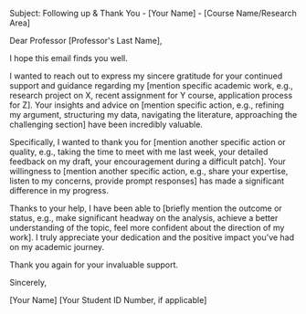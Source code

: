 Subject: Following up & Thank You - [Your Name] - [Course Name/Research Area]

Dear Professor [Professor's Last Name],

I hope this email finds you well.

I wanted to reach out to express my sincere gratitude for your continued support and guidance regarding my [mention specific academic work, e.g., research project on X, recent assignment for Y course, application process for Z]. Your insights and advice on [mention specific action, e.g., refining my argument, structuring my data, navigating the literature, approaching the challenging section] have been incredibly valuable.

Specifically, I wanted to thank you for [mention another specific action or quality, e.g., taking the time to meet with me last week, your detailed feedback on my draft, your encouragement during a difficult patch]. Your willingness to [mention another specific action, e.g., share your expertise, listen to my concerns, provide prompt responses] has made a significant difference in my progress.

Thanks to your help, I have been able to [briefly mention the outcome or status, e.g., make significant headway on the analysis, achieve a better understanding of the topic, feel more confident about the direction of my work]. I truly appreciate your dedication and the positive impact you've had on my academic journey.

Thank you again for your invaluable support.

Sincerely,

[Your Name]
[Your Student ID Number, if applicable]
